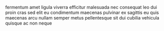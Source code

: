 fermentum amet ligula viverra efficitur malesuada nec consequat leo dui proin
cras sed elit eu condimentum maecenas pulvinar ex sagittis eu quis maecenas
arcu nullam semper metus pellentesque sit dui cubilia vehicula quisque ac non
neque